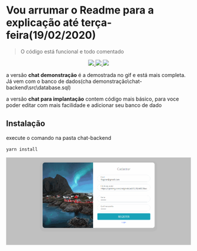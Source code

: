  # Vou arrumar o Readme para a explicação até terça-feira(19/02/2020)
> O código está funcional e todo comentado


<p align="center">
  <a aria-label="Versão do Node" href="https://github.com/nodejs/node/blob/master/doc/changelogs/CHANGELOG_V12.md#12.14.1">
    <img src="https://img.shields.io/badge/node.js@lts-12.14.1-informational?logo=Node.JS"></img>
  </a>
  <a aria-label="Versão do React" href="https://github.com/facebook/react/blob/master/CHANGELOG.md#16120-november-14-2019">
    <img src="https://img.shields.io/badge/axios-0.19.2-informational?logo=socket"></img>
  </a>
  <a aria-label="Versão do Expo" href="https://developer.mozilla.org/en-US/docs/Web/API/WebSockets_API/Writing_WebSocket_client_applications">
    <img src="https://img.shields.io/badge/websocket-1.0.31-informational?logo=socket"></img>
  </a>
</p>

a versão  **chat demonstração** é a demostrada no gif e está mais completa. Já vem com o banco de dados(cha demonstração\chat-backend\src\database.sql)

a versão **chat para implantação** contem código mais básico, para voce poder editar com mais facilidade e adicionar seu banco de dado

## Instalação
execute o comando na pasta chat-backend

```bash
yarn install
```
![](./static/site.gif)
